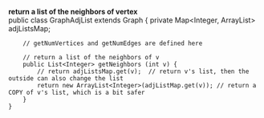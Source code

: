 **return a list of the neighbors of vertex**  
    public class GraphAdjList extends Graph {
    	private Map<Integer, ArrayList<Integer>> adjListsMap;
    	
    	// getNumVertices and getNumEdges are defined here
    
    	// return a list of the neighbors of v 
    	public List<Integer> getNeighbors (int v) {
    		// return adjListsMap.get(v);  // return v's list, then the outside can also change the list
    		return new ArrayList<Integer>(adjListMap.get(v)); // return a COPY of v's list, which is a bit safer
    	}
    }
